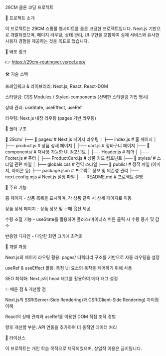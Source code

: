 29CM 클론 코딩 프로젝트

📌 프로젝트 소개

이 프로젝트는 29CM 쇼핑몰 웹사이트를 클론 코딩한 프로젝트입니다. Next.js 기반으로 개발되었으며, 페이지 라우팅, 상태 관리, UI 구현을 포함하여 실제 서비스와 유사한 사용자 경험을 제공하는 것을 목표로 했습니다.

🚀 배포 링크

👉 https://29cm-routingver.vercel.app/

🛠 기술 스택

프레임워크 & 라이브러리: Next.js, React, React-DOM

스타일링: CSS Modules / Styled-components (선택한 스타일링 기법 명시)

상태 관리: useState, useEffect, useRef

라우팅: Next.js 내장 라우팅 (pages 기반 라우팅)

📁 폴더 구조

📂 29cm/
 ├── 📂 pages/         # Next.js 페이지 라우팅
 │   ├── index.js     # 홈 페이지
 │   ├── product.js   # 상품 상세 페이지
 │   ├── cart.js      # 장바구니 페이지
 ├── 📂 components/    # 재사용 가능한 UI 컴포넌트
 │   ├── Header.js    # 헤더
 │   ├── Footer.js    # 푸터
 │   ├── ProductCard.js # 상품 카드 컴포넌트
 ├── 📂 styles/       # 스타일 관련 파일
 │   ├── globals.css  # 전역 스타일
 ├── 📂 public/       # 정적 파일 (이미지, 아이콘 등)
 ├── package.json    # 프로젝트 정보 및 의존성 관리
 ├── next.config.mjs # Next.js 설정 파일
 ├── README.md       # 프로젝트 설명

🌟 주요 기능

홈 페이지 - 상품 목록을 표시하며, 각 상품 클릭 시 상세 페이지로 이동

상품 상세 페이지 - 상품 정보 및 구매 옵션 제공

수량 조절 기능 - useState를 활용하여 플러스/마이너스 버튼 클릭 시 수량 증가 및 감소

반응형 디자인 - 다양한 화면 크기에 최적화

📌 개발 과정

Next.js의 페이지 라우팅 활용: pages/ 디렉터리 구조를 기반으로 자동 라우팅을 설정

useRef & useEffect 활용: 특정 UI 요소의 동작을 제어하기 위해 사용

SEO 최적화: Next.js의 head 태그를 활용하여 메타 태그 설정

✨ 배운 점 & 개선할 점

Next.js의 SSR(Server-Side Rendering)과 CSR(Client-Side Rendering) 차이점 이해

React의 상태 관리와 useRef를 이용한 DOM 직접 조작 경험

향후 개선할 부분: API 연동을 추가하여 더 동적인 데이터 처리

📜 라이선스

이 프로젝트는 개인 학습 목적으로 제작되었으며, 상업적 이용은 금지됩니다.

